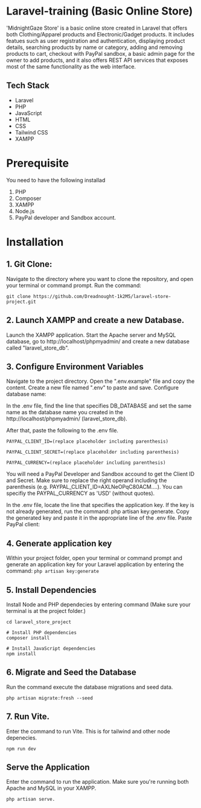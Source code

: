 <script src="https://cdnjs.cloudflare.com/ajax/libs/clipboard.js/2.0.8/clipboard.min.js"></script>


# Laravel-training (Basic Online Store)
'MidnightGaze Store' is a basic online store created in Laravel that offers both Clothing/Apparel products and Electronic/Gadget products. It includes featues such as user registration and authentication, displaying product details, searching products by name or category, adding and removing products to cart, checkout with PayPal sandbox, a basic admin page for the owner to add products, and it also offers REST API services that exposes most of the same functionality as the web interface.

## Tech Stack

- Laravel
- PHP
- JavaScript
- HTML
- CSS
- Tailwind CSS
- XAMPP

# Prerequisite
You need to have the following installad
1. PHP
2. Composer
3. XAMPP
4. Node.js
5. PayPal developer and Sandbox account.

# Installation

## 1. Git Clone:

Navigate to the directory where you want to clone the repository, and open your terminal or command prompt.
Run the command: 

```
git clone https://github.com/Dreadnought-1k2M5/laravel-store-project.git
```
 
## 2. Launch XAMPP and create a new Database.
Launch the XAMPP application. Start the Apache server and MySQL database, go to http://localhost/phpmyadmin/ and create a new database called "laravel_store_db".

## 3. Configure Environment Variables
Navigate to the project directory. Open the ".env.example" file and copy the content. Create a new file named ".env" to paste and save.
Configure database name:

In the .env file, find the line that specifies DB_DATABASE and set the same name as the database name you created in the http://localhost/phpmyadmin/ (laravel_store_db).

After that, paste the following to the .env file.

```
PAYPAL_CLIENT_ID=(replace placeholder including parenthesis)

PAYPAL_CLIENT_SECRET=(replace placeholder including parenthesis)

PAYPAL_CURRENCY=(replace placeholder including parenthesis)
```

You will need a PayPal Developer and Sandbox accound to get the Client ID and Secret. Make sure to replace the right operand including the parenthesis (e.g. PAYPAL_CLIENT_ID=AXLNeOPqC80ACM....). You can specifiy the PAYPAL_CURRENCY as 'USD' (without quotes).

In the .env file, locate the line that specifies the application key.
If the key is not already generated, run the command: php artisan key:generate.
Copy the generated key and paste it in the appropriate line of the .env file.
Paste PayPal client:

## 4. Generate application key
Within your project folder, open your terminal or command prompt and generate an application key for your Laravel application by entering the command:
``` php artisan key:generate ```

## 5. Install Dependencies
Install Node and PHP dependecies by entering command (Make sure your terminal is at the project folder.)

```
cd laravel_store_project

# Install PHP dependencies
composer install

# Install JavaScript dependencies
npm install
```

## 6. Migrate and Seed the Database
Run the command execute the database migrations and seed data.
```
php artisan migrate:fresh --seed
```

## 7. Run Vite.
Enter the command to run Vite. This is for tailwind and other node depenecies.
```
npm run dev
```

## Serve the Application
Enter the command to run the application. Make sure you're running both Apache and MySQL in your XAMPP.
```
php artisan serve.
```
